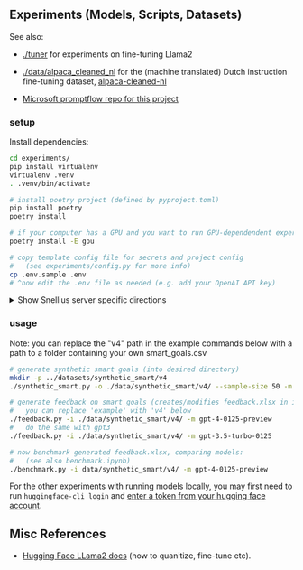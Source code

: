 ## Experiments (Models, Scripts, Datasets)

See also:
* [./tuner](./tuner) for experiments on fine-tuning Llama2

* [./data/alpaca_cleaned_nl](./data/alpaca_cleaned_nl) for the (machine translated) Dutch instruction fine-tuning dataset, [alpaca-cleaned-nl](https://huggingface.co/datasets/dangbert/alpaca-cleaned-nl)

* [Microsoft promptflow repo for this project](https://github.com/madiepev/aistudio-feedback-generation)


### setup
Install dependencies:

````bash
cd experiments/
pip install virtualenv
virtualenv .venv
. .venv/bin/activate

# install poetry project (defined by pyproject.toml)
pip install poetry
poetry install

# if your computer has a GPU and you want to run GPU-dependendent experiments:
poetry install -E gpu

# copy template config file for secrets and project config
#   (see experiments/config.py for more info)
cp .env.sample .env
# ^now edit the .env file as needed (e.g. add your OpenAI API key)
````

<details>
<summary>Show Snellius server specific directions</summary>
Note for the commands below, if you're not running on a [slurm server](https://slurm.schedmd.com/overview.html) then use `bash` in place of `sbatch`


Disclaimer: the conda environment is now deprecated in favor of poetry (as shown above)

````bash
cd .. # enter root of repo

# create conda environment
# (if already existing, the environment is updated to be consistent with ./environment.yml)
sbatch jobs/install_env.yml

# now you can activate the conda environment:
source activate thesis
# or if on slurm:
source activate_env.sh

# not currently working:
# launch jupyter notebook server (useful on slurm)
sbatch jobs/launch_jupyter.job
````
</details>


### usage


Note: you can replace the "v4" path in the example commands below with a path to a folder containing your own smart_goals.csv

````bash
# generate synthetic smart goals (into desired directory)
mkdir -p ../datasets/synthetic_smart/v4
./synthetic_smart.py -o ./data/synthetic_smart/v4/ --sample-size 50 -m gpt-4-0125-preview

# generate feedback on smart goals (creates/modifies feedback.xlsx in input folder each time you call)
#   you can replace 'example' with 'v4' below
./feedback.py -i ./data/synthetic_smart/v4/ -m gpt-4-0125-preview
#   do the same with gpt3
./feedback.py -i ./data/synthetic_smart/v4/ -m gpt-3.5-turbo-0125

# now benchmark generated feedback.xlsx, comparing models:
#   (see also benchmark.ipynb)
./benchmark.py -i data/synthetic_smart/v4/ -m gpt-4-0125-preview
````

For the other experiments with running models locally, you may first need to run `huggingface-cli login` and [enter a token from your hugging face account](https://huggingface.co/settings/tokens).


## Misc References
* [Hugging Face LLama2 docs](https://huggingface.co/docs/transformers/main/model_doc/llama2) (how to quanitize, fine-tune etc).